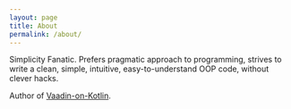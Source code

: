 ```yaml
---
layout: page
title: About
permalink: /about/
---
```


Simplicity Fanatic. Prefers pragmatic approach to programming, strives to write a clean, simple, intuitive, easy-to-understand OOP code, without clever hacks.

Author of [Vaadin-on-Kotlin](http://www.vaadinonkotlin.eu/).
